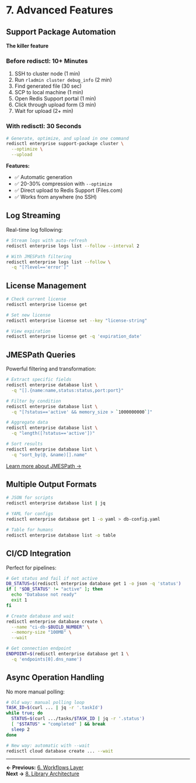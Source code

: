 # 7. Advanced Features

## Support Package Automation

**The killer feature**

### Before redisctl: 10+ Minutes
1. SSH to cluster node (1 min)
2. Run `rladmin cluster debug_info` (2 min)
3. Find generated file (30 sec)
4. SCP to local machine (1 min)
5. Open Redis Support portal (1 min)
6. Click through upload form (3 min)
7. Wait for upload (2+ min)

### With redisctl: 30 Seconds

```bash
# Generate, optimize, and upload in one command
redisctl enterprise support-package cluster \
  --optimize \
  --upload
```

**Features:**
- ✅ Automatic generation
- ✅ 20-30% compression with `--optimize`
- ✅ Direct upload to Redis Support (Files.com)
- ✅ Works from anywhere (no SSH)

## Log Streaming

Real-time log following:

```bash
# Stream logs with auto-refresh
redisctl enterprise logs list --follow --interval 2

# With JMESPath filtering
redisctl enterprise logs list --follow \
  -q "[?level=='error']"
```

## License Management

```bash
# Check current license
redisctl enterprise license get

# Set new license
redisctl enterprise license set --key "license-string"

# View expiration
redisctl enterprise license get -q 'expiration_date'
```

## JMESPath Queries

Powerful filtering and transformation:

```bash
# Extract specific fields
redisctl enterprise database list \
  -q "[].{name:name,status:status,port:port}"

# Filter by condition
redisctl enterprise database list \
  -q "[?status=='active' && memory_size > `1000000000`]"

# Aggregate data
redisctl enterprise database list \
  -q "length([?status=='active'])"

# Sort results
redisctl enterprise database list \
  -q "sort_by(@, &name)[].name"
```

[Learn more about JMESPath →](https://jmespath.org)

## Multiple Output Formats

```bash
# JSON for scripts
redisctl enterprise database list | jq

# YAML for configs
redisctl enterprise database get 1 -o yaml > db-config.yaml

# Table for humans
redisctl enterprise database list -o table
```

## CI/CD Integration

Perfect for pipelines:

```bash
# Get status and fail if not active
DB_STATUS=$(redisctl enterprise database get 1 -o json -q 'status')
if [ "$DB_STATUS" != "active" ]; then
  echo "Database not ready"
  exit 1
fi

# Create database and wait
redisctl enterprise database create \
  --name "ci-db-$BUILD_NUMBER" \
  --memory-size "100MB" \
  --wait

# Get connection endpoint
ENDPOINT=$(redisctl enterprise database get 1 \
  -q 'endpoints[0].dns_name')
```

## Async Operation Handling

No more manual polling:

```bash
# Old way: manual polling loop
TASK_ID=$(curl ... | jq -r '.taskId')
while true; do
  STATUS=$(curl .../tasks/$TASK_ID | jq -r '.status')
  [ "$STATUS" = "completed" ] && break
  sleep 2
done

# New way: automatic with --wait
redisctl cloud database create ... --wait
```

---

**← Previous:** [6. Workflows Layer](./06-workflows.md)  
**Next →** [8. Library Architecture](./08-libraries.md)
